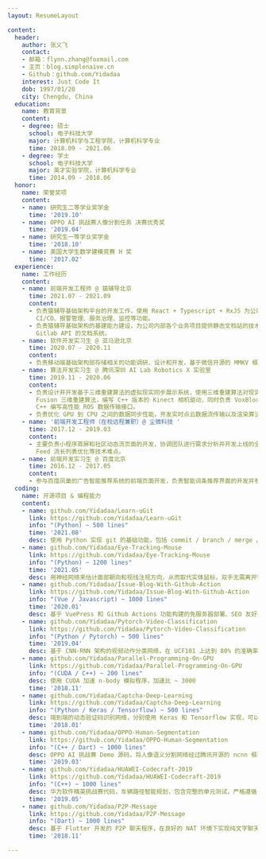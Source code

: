 ```yaml
---
layout: ResumeLayout

content:
  header:
    author: 张义飞
    contact:
    - 邮箱：flynn.zhang@foxmail.com
    - 主页：blog.simplenaive.cn
    - Github：github.com/Yidadaa
    interest: Just Code It
    dob: 1997/01/20
    city: Chengdu, China
  education:
    name: 教育背景
    content:
    - degree: 硕士
      school: 电子科技大学
      major: 计算机科学与工程学院，计算机科学专业
      time: 2018.09 - 2021.06
    - degree: 学士
      school: 电子科技大学
      major: 英才实验学院，计算机科学专业
      time: 2014.09 - 2018.06
  honor:
    name: 荣誉奖项
    content:
    - name: 研究生二等学业奖学金
      time: '2019.10'
    - name: OPPO AI 挑战赛人像分割任务 决赛优秀奖
      time: '2019.04'
    - name: 研究生一等学业奖学金
      time: '2018.10'
    - name: 美国大学生数学建模竞赛 H 奖
      time: '2017.02'
  experience:
    name: 工作经历
    content:
    - name: 前端开发工程师 @ 猿辅导北京
      time: 2021.07 - 2021.09
      content:
      - 负责猿辅导基础架构平台的开发工作，使用 React + Typescript + RxJS 为公司开发人员提供一站式项目管理平台，包括前后端服务的
        CI/CD、报警管理、服务治理、监控等功能。
      - 负责猿辅导基础架构的基建能力建设，为公司内部各个业务项目提供静态文档站的技术方案支持，开发基于Gitlab API 的文档系统。负责猿辅导基础架构的基建能力建设，为公司内部各个业务项目提供静态文档站的技术方案支持，开发基于
        Gitlab API 的文档系统。
    - name: 软件开发实习生 @ 亚马逊北京
      time: 2020.07 - 2020.11
      content:
      - 负责移动端基础架构部存储相关的功能调研、设计和开发，基于微信开源的 MMKV 框架重构亚马逊购物客户端的本地存储机制。
    - name: 算法开发实习生 @ 腾讯深圳 AI Lab Robotics X 实验室
      time: 2019.11 - 2020.06
      content:
      - 负责设计并开发基于三维重建算法的虚拟现实同步展示系统，使用三维重建算法对现实世界进行实时重建并在 Steam VR 中高效渲染。优化 Elastic
        Fusion 三维重建算法，编写 C++ 版本的 Kinect 相机驱动，同时负责 VoxBlox 三维重建算法与 ORB-SLAM 系统对接，使用
        C++ 编写高性能 ROS 数据传输接口。
      - 负责优化 GPU 到 CPU 之间的数据同步性能，开发实时点云数据流传输以及渲染算法，配合实时动态标定，实现虚拟环境下的机器臂控制操作，并对其实时性、丢包率等性能设计实验进行验证。
    - name: '前端开发工程师（在校远程兼职）@ 尘微科技 '
      time: 2017.12 - 2019.03
      content:
      - 主要负责小程序首屏和社区动态流页面的开发，协调团队进行需求分析并开发上线的全套流程，在 mp-vue 技术栈下解决高性能 CSS 动效实现、首屏动态布局和
        Feed 流长列表优化等技术难点。
    - name: 前端开发实习生 @ 百度北京
      time: 2016.12 - 2017.05
      content:
      - 参与百度凤巢的广告智能推荐系统的前端页面开发，负责智能词条推荐界面的开发并参与该功能的上线和后续维护工作，使用 React & Redux 构建用户页面。
  coding:
    name: 开源项目 & 编程能力
    content:
    - name: github.com/Yidadaa/Learn-uGit
      link: https://github.com/Yidadaa/Learn-uGit
      info: "(Python) ~ 500 lines"
      time: '2021.08'
      desc: 使用 Python 实现 git 的基础功能，包括 commit / branch / merge / push / pull 等能力。
    - name: github.com/Yidadaa/Eye-Tracking-Mouse
      link: https://github.com/Yidadaa/Eye-Tracking-Mouse
      info: "(Python) ~ 1200 lines"
      time: '2021.05'
      desc: 用神经网络来估计面部朝向和视线注视方向，从而取代实体鼠标，双手无需离开键盘即可操作任何 GUI 软件。
    - name: github.com/Yidadaa/Issue-Blog-With-Github-Action
      link: https://github.com/Yidadaa/Issue-Blog-With-Github-Action
      info: "(Vue / Javascript) ~ 1000 lines"
      time: '2020.01'
      desc: 基于 VuePress 和 Github Actions 功能构建的免服务器部署、SEO 友好的博客系统。
    - name: github.com/Yidadaa/Pytorch-Video-Classification
      link: https://github.com/Yidadaa/Pytorch-Video-Classification
      info: "(Python / Pytorch) ~ 500 lines"
      time: '2019.04'
      desc: 基于 CNN-RNN 架构的视频动作分类⽹络，在 UCF101 上达到 80% 的准确率。
    - name: github.com/Yidadaa/Parallel-Programming-On-GPU
      link: https://github.com/Yidadaa/Parallel-Programming-On-GPU
      info: "(CUDA / C++) ~ 200 lines"
      desc: 使用 CUDA 加速 n-body 模拟程序，加速比 ~ 3000
      time: '2018.11'
    - name: github.com/Yidadaa/Captcha-Deep-Learning
      link: https://github.com/Yidadaa/Captcha-Deep-Learning
      info: "(Python / Keras / Tensorflow) ~ 500 lines"
      desc: 端到端的动态验证码识别网络，分别使用 Keras 和 Tensorflow 实现，可以达到 98% 的准确率。
      time: '2018.01'
    - name: github.com/Yidadaa/OPPO-Human-Segmentation
      link: https://github.com/Yidadaa/OPPO-Human-Segmentation
      info: "(C++ / Dart) ~ 1000 lines"
      desc: OPPO AI 挑战赛 Demo 源码，将人像语义分割网络经过腾讯开源的 ncnn 框架转换后部署到移动端。
      time: '2019.03'
    - name: github.com/Yidadaa/HUAWEI-Codecraft-2019
      link: https://github.com/Yidadaa/HUAWEI-Codecraft-2019
      info: "(C++) ~ 1000 lines"
      desc: 华为软件精英挑战赛代码，车辆路径智能规划，包含完整的单元测试，严格遵循 Google C++ Style Guide 规范。
      time: '2019.05'
    - name: github.com/Yidadaa/P2P-Message
      link: https://github.com/Yidadaa/P2P-Message
      info: "(Dart) ~ 1000 lines"
      desc: 基于 Flutter 开发的 P2P 聊天程序，在良好的 NAT 环境下实现纯文字聊天。
      time: '2018.11'

---
```

